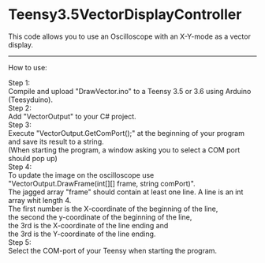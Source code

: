 # Teensy3.5VectorDisplayController
This code allows you to use an Oscilloscope with an X-Y-mode as a vector display.

---
How to use:

Step 1:  
  Compile and upload "DrawVector.ino" to a Teensy 3.5 or 3.6 using Arduino (Teesyduino).  
Step 2:  
  Add "VectorOutput" to your C# project.  
Step 3:  
  Execute "VectorOutput.GetComPort();" at the beginning of your program and save its result to a string.  
  (When starting the program, a window asking you to select a COM port should pop up)  
Step 4:  
  To update the image on the oscilloscope use "VectorOutput.DrawFrame(int[][] frame, string comPort)".  
  The jagged array "frame" should contain at least one line. A line is an int array whit length 4.  
  The first number is the X-coordinate of the beginning of the line,  
  the second the y-coordinate of the beginning of the line,  
  the 3rd is the X-coordinate of the line ending and  
  the 3rd is the Y-coordinate of the line ending.  
Step 5:  
  Select the COM-port of your Teensy when starting the program.  
